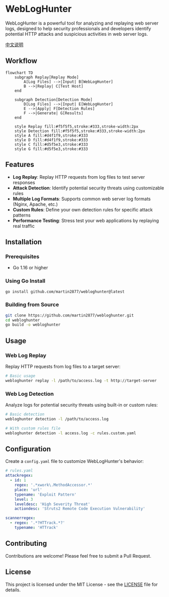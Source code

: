 # WebLogHunter

WebLogHunter is a powerful tool for analyzing and replaying web server logs, designed to help security professionals and developers identify potential HTTP attacks and suspicious activities in web server logs.

[中文说明](README.md)

## Workflow

```mermaid
flowchart TD
    subgraph Replay[Replay Mode]
        A[Log Files] -->|Input| B[WebLogHunter]
        B -->|Replay| C[Test Host]
    end
    
    subgraph Detection[Detection Mode]
        D[Log Files] -->|Input| E[WebLogHunter]
        E -->|Apply| F[Detection Rules]
        F -->|Generate| G[Results]
    end
    
    style Replay fill:#f5f5f5,stroke:#333,stroke-width:2px
    style Detection fill:#f5f5f5,stroke:#333,stroke-width:2px
    style A fill:#d4f1f9,stroke:#333
    style D fill:#d4f1f9,stroke:#333
    style C fill:#d5f5e3,stroke:#333
    style G fill:#d5f5e3,stroke:#333
```


## Features

- **Log Replay**: Replay HTTP requests from log files to test server responses
- **Attack Detection**: Identify potential security threats using customizable rules
- **Multiple Log Formats**: Supports common web server log formats (Nginx, Apache, etc.)
- **Custom Rules**: Define your own detection rules for specific attack patterns
- **Performance Testing**: Stress test your web applications by replaying real traffic

## Installation

### Prerequisites
- Go 1.16 or higher

### Using Go Install
```bash
go install github.com/martin2877/webloghunter@latest
```

### Building from Source
```bash
git clone https://github.com/martin2877/webloghunter.git
cd webloghunter
go build -o webloghunter
```

## Usage

### Web Log Replay
Replay HTTP requests from log files to a target server:

```bash
# Basic usage
webloghunter replay -l /path/to/access.log -t http://target-server
```

### Web Log Detection
Analyze logs for potential security threats using built-in or custom rules:

```bash
# Basic detection
webloghunter detection -l /path/to/access.log

# With custom rules file
webloghunter detection -l access.log -c rules.custom.yaml
```

## Configuration

Create a `config.yaml` file to customize WebLogHunter's behavior:

```yaml
# rules.yaml
attackregex:
  - id: 1
    regex: '.*xwork\.MethodAccessor.*'
    place: 'url'
    typename: 'Exploit Pattern'
    level: 3
    leveldesc: 'High Severity Threat'
    actiondesc: 'Struts2 Remote Code Execution Vulnerability'

scannerregex:
  - regex: '.*?HTTrack.*?'
    typename: 'HTTrack'
```

## Contributing

Contributions are welcome! Please feel free to submit a Pull Request.

## License

This project is licensed under the MIT License - see the [LICENSE](LICENSE) file for details.

